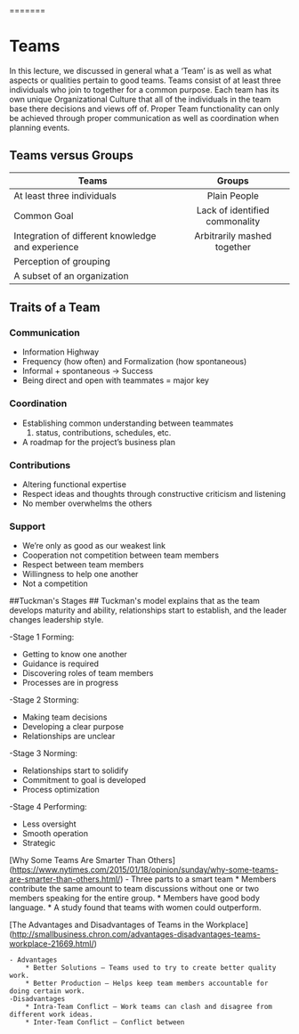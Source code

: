 

=======
# Teams #
In this lecture, we discussed in general what a ‘Team’ is as well as what aspects or qualities pertain to good teams. Teams consist of at least three individuals who join to together for a common purpose. Each team has its own unique Organizational Culture that all of the individuals in the team base there decisions and views off of. Proper Team functionality can only be achieved through proper communication as well as coordination when planning events.

## Teams versus Groups ##

| Teams                                 |Groups         |
| -------------                         |:-------------:|
|At least three individuals              | Plain People|
|Common Goal                            | Lack of identified commonality|
|Integration of different knowledge and experience| Arbitrarily mashed together|
|Perception of grouping                 ||
|A subset of an organization                 ||

## Traits of a Team ##

### Communication ###
* Information Highway
* Frequency (how often) and Formalization (how spontaneous)
* Informal + spontaneous -> Success
* Being direct and open with teammates = major key

### Coordination ###
* Establishing common understanding between teammates  
	1. status, contributions, schedules, etc.
* A roadmap for the project’s business plan 

### Contributions ###
* Altering functional expertise
* Respect ideas and thoughts through constructive criticism and listening
* No member overwhelms the others 

### Support ###
* We’re only as good as our weakest link
* Cooperation not competition between team members 
* Respect between team members 
* Willingness to help one another
* Not a competition

##Tuckman's Stages ##
Tuckman's model explains that as the team develops maturity and ability,
relationships start to establish, and the leader changes leadership style. 

-Stage 1 Forming:
* Getting to know one another
* Guidance is required 
* Discovering roles of team members
* Processes are in progress

-Stage 2 Storming:
* Making team decisions 
* Developing a clear purpose
* Relationships are unclear

-Stage 3 Norming:
* Relationships start to solidify
* Commitment to goal is developed 
* Process optimization

-Stage 4 Performing:
* Less oversight 
* Smooth operation
* Strategic

[Why Some Teams Are Smarter Than Others] (https://www.nytimes.com/2015/01/18/opinion/sunday/why-some-teams-are-smarter-than-others.html/)	- Three parts to a smart team		* Members contribute the same amount to team discussions without one or two members speaking for the entire group.		* Members have good body language.		* A study found that teams with women could outperform.[The Advantages and Disadvantages of Teams in the Workplace] (http://smallbusiness.chron.com/advantages-disadvantages-teams-workplace-21669.html/)
	- Advantages		* Better Solutions – Teams used to try to create better quality work.		* Better Production – Helps keep team members accountable for doing certain work.	-Disadvantages		* Intra-Team Conflict – Work teams can clash and disagree from different work ideas.		* Inter-Team Conflict – Conflict between

